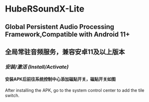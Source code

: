 # HubeRSoundX-Lite
## Global Persistent Audio Processing Framework,Compatible with Android 11+  
## 全局常驻音频服务，兼容安卓11及以上版本
### _安装/激活 (Install/Activate)_
#### 安装APK后前往系统控制中心添加磁贴开关，磁贴开关如图  
After installing the APK, go to the system control center to add the tile switch.
